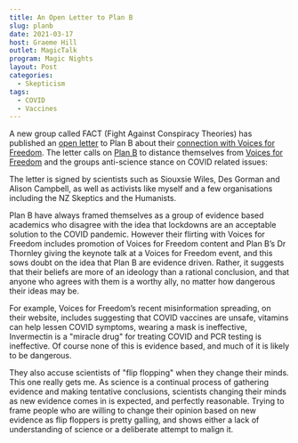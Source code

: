 ```yaml
---
title: An Open Letter to Plan B
slug: planb
date: 2021-03-17
host: Graeme Hill
outlet: MagicTalk
program: Magic Nights
layout: Post
categories:
  - Skepticism
tags:
  - COVID
  - Vaccines
---
```


A new group called FACT (Fight Against Conspiracy Theories) has published an [open letter](https://drive.google.com/file/d/1yQg8AILerY5FWUHkbZ5NgTUx2sgEgQNr/view) to Plan B about their [connection with Voices for Freedom](https://www.stuff.co.nz/national/health/coronavirus/124552930/antilockdown-group-of-academics-criticised-for-promoting-conspiracy-theorists). The letter calls on [Plan B](https://www.covidplanb.co.nz/) to distance themselves from [Voices for Freedom](https://voicesforfreedom.co.nz/) and the groups anti-science stance on COVID related issues:

<!-- more -->

The letter is signed by scientists such as Siouxsie Wiles, Des Gorman and Alison Campbell, as well as activists like myself and a few organisations including the NZ Skeptics and the Humanists.

Plan B have always framed themselves as a group of evidence based academics who disagree with the idea that lockdowns are an acceptable solution to the COVID pandemic. However their flirting with Voices for Freedom includes promotion of Voices for Freedom content and Plan B’s Dr Thornley giving the keynote talk at a Voices for Freedom event, and this sows doubt on the idea that Plan B are evidence driven. Rather, it suggests that their beliefs are more of an ideology than a rational conclusion, and that anyone who agrees with them is a worthy ally, no matter how dangerous their ideas may be.

For example, Voices for Freedom’s recent misinformation spreading, on their website, includes suggesting that COVID vaccines are unsafe, vitamins can help lessen COVID symptoms, wearing a mask is ineffective, Invermectin is a "miracle drug" for treating COVID and PCR testing is ineffective. Of course none of this is evidence based, and much of it is likely to be dangerous.

They also accuse scientists of "flip flopping" when they change their minds. This one really gets me. As science is a continual process of gathering evidence and making tentative conclusions, scientists changing their minds as new evidence comes in is expected, and perfectly reasonable. Trying to frame people who are willing to change their opinion based on new evidence as flip floppers is pretty galling, and shows either a lack of understanding of science or a deliberate attempt to malign it.
